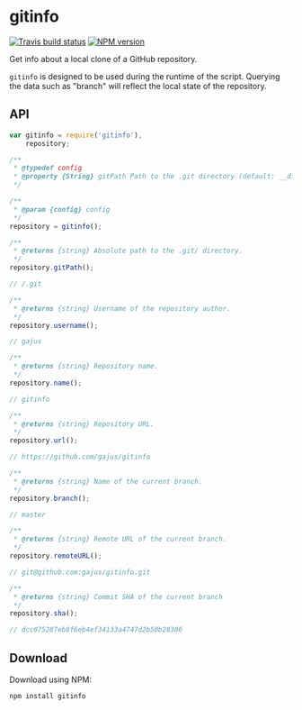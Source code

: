 <h1 id="gitinfo">gitinfo</h1>

[![Travis build status](http://img.shields.io/travis/gajus/gitinfo/master.svg?style=flat)](https://travis-ci.org/gajus/gitinfo)
[![NPM version](http://img.shields.io/npm/v/gitinfo.svg?style=flat)](https://www.npmjs.org/package/gitinfo)

Get info about a local clone of a GitHub repository.

`gitinfo` is designed to be used during the runtime of the script. Querying the data such as "branch" will reflect the local state of the repository.

<h2 id="gitinfo-api">API</h2>

```js
var gitinfo = require('gitinfo'),
    repository;

/**
 * @typedef config
 * @property {String} gitPath Path to the .git directory (default: __dirname).
 */

/**
 * @param {config} config
 */
repository = gitinfo();

/**
 * @returns {string} Absolute path to the .git/ directory.
 */
repository.gitPath();

// /.git

/**
 * @returns {string} Username of the repository author.
 */
repository.username();

// gajus

/**
 * @returns {string} Repository name.
 */
repository.name();

// gitinfo

/**
 * @returns {string} Repository URL.
 */
repository.url();

// https://github.com/gajus/gitinfo

/**
 * @returns {string} Name of the current branch.
 */
repository.branch();

// master

/**
 * @returns {string} Remote URL of the current branch.
 */
repository.remoteURL();

// git@github.com:gajus/gitinfo.git

/**
 * @returns {string} Commit SHA of the current branch
 */
repository.sha();

// dcc075287eb8f6eb4ef34133a4747d2b50b28306
```

<h2 id="gitinfo-download">Download</h2>

Download using NPM:

```sh
npm install gitinfo
```
